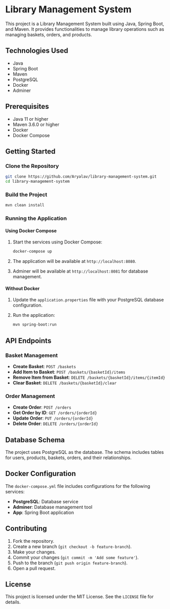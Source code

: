 # Library Management System

This project is a Library Management System built using Java, Spring Boot, and Maven. It provides functionalities to manage library operations such as managing baskets, orders, and products.

## Technologies Used

- Java
- Spring Boot
- Maven
- PostgreSQL
- Docker
- Adminer

## Prerequisites

- Java 11 or higher
- Maven 3.6.0 or higher
- Docker
- Docker Compose

## Getting Started

### Clone the Repository

```sh
git clone https://github.com/Aryalav/library-management-system.git
cd library-management-system
```

### Build the Project

```sh
mvn clean install
```

### Running the Application

#### Using Docker Compose

1. Start the services using Docker Compose:

    ```sh
    docker-compose up
    ```

2. The application will be available at `http://localhost:8080`.

3. Adminer will be available at `http://localhost:8081` for database management.

#### Without Docker

1. Update the `application.properties` file with your PostgreSQL database configuration.

2. Run the application:

    ```sh
    mvn spring-boot:run
    ```

## API Endpoints

### Basket Management

- **Create Basket**: `POST /baskets`
- **Add Item to Basket**: `POST /baskets/{basketId}/items`
- **Remove Item from Basket**: `DELETE /baskets/{basketId}/items/{itemId}`
- **Clear Basket**: `DELETE /baskets/{basketId}/clear`

### Order Management

- **Create Order**: `POST /orders`
- **Get Order by ID**: `GET /orders/{orderId}`
- **Update Order**: `PUT /orders/{orderId}`
- **Delete Order**: `DELETE /orders/{orderId}`

## Database Schema

The project uses PostgreSQL as the database. The schema includes tables for users, products, baskets, orders, and their relationships.

## Docker Configuration

The `docker-compose.yml` file includes configurations for the following services:

- **PostgreSQL**: Database service
- **Adminer**: Database management tool
- **App**: Spring Boot application

## Contributing

1. Fork the repository.
2. Create a new branch (`git checkout -b feature-branch`).
3. Make your changes.
4. Commit your changes (`git commit -m 'Add some feature'`).
5. Push to the branch (`git push origin feature-branch`).
6. Open a pull request.

## License

This project is licensed under the MIT License. See the `LICENSE` file for details.
